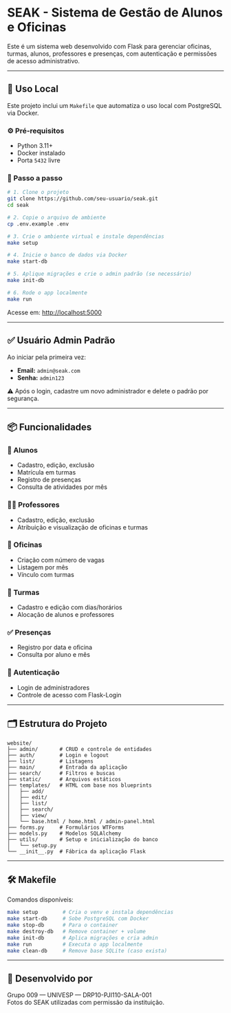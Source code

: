 # SEAK - Sistema de Gestão de Alunos e Oficinas

Este é um sistema web desenvolvido com Flask para gerenciar oficinas, turmas, alunos, professores e presenças, com autenticação e permissões de acesso administrativo.

---

## 🧪 Uso Local

Este projeto inclui um `Makefile` que automatiza o uso local com PostgreSQL via Docker.

### ⚙️ Pré-requisitos

- Python 3.11+
- Docker instalado
- Porta `5432` livre

### 🔧 Passo a passo

```bash
# 1. Clone o projeto
git clone https://github.com/seu-usuario/seak.git
cd seak

# 2. Copie o arquivo de ambiente
cp .env.example .env

# 3. Crie o ambiente virtual e instale dependências
make setup

# 4. Inicie o banco de dados via Docker
make start-db

# 5. Aplique migrações e crie o admin padrão (se necessário)
make init-db

# 6. Rode o app localmente
make run
```

Acesse em: [http://localhost:5000](http://localhost:5000)

---

## ✅ Usuário Admin Padrão

Ao iniciar pela primeira vez:

- **Email:** `admin@seak.com`
- **Senha:** `admin123`

⚠️ Após o login, cadastre um novo administrador e delete o padrão por segurança.

---

## 📦 Funcionalidades

### 👥 Alunos

- Cadastro, edição, exclusão
- Matrícula em turmas
- Registro de presenças
- Consulta de atividades por mês

### 👨‍🏫 Professores

- Cadastro, edição, exclusão
- Atribuição e visualização de oficinas e turmas

### 🏫 Oficinas

- Criação com número de vagas
- Listagem por mês
- Vínculo com turmas

### 📅 Turmas

- Cadastro e edição com dias/horários
- Alocação de alunos e professores

### ✅ Presenças

- Registro por data e oficina
- Consulta por aluno e mês

### 🔐 Autenticação

- Login de administradores
- Controle de acesso com Flask-Login

---

## 🗂️ Estrutura do Projeto

```
website/
├── admin/       # CRUD e controle de entidades
├── auth/        # Login e logout
├── list/        # Listagens
├── main/        # Entrada da aplicação
├── search/      # Filtros e buscas
├── static/      # Arquivos estáticos
├── templates/   # HTML com base nos blueprints
│   ├── add/
│   ├── edit/
│   ├── list/
│   ├── search/
│   ├── view/
│   └── base.html / home.html / admin-panel.html
├── forms.py     # Formulários WTForms
├── models.py    # Modelos SQLAlchemy
├── utils/       # Setup e inicialização do banco
│   └── setup.py
└── __init__.py  # Fábrica da aplicação Flask
```

---

## 🛠️ Makefile

Comandos disponíveis:

```bash
make setup        # Cria o venv e instala dependências
make start-db     # Sobe PostgreSQL com Docker
make stop-db      # Para o container
make destroy-db   # Remove container + volume
make init-db      # Aplica migrações e cria admin
make run          # Executa o app localmente
make clean-db     # Remove base SQLite (caso exista)
```

---

## 👥 Desenvolvido por

Grupo 009 — UNIVESP — DRP10-PJI110-SALA-001  
Fotos do SEAK utilizadas com permissão da instituição.
